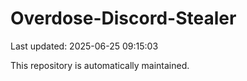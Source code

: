 # Overdose-Discord-Stealer

Last updated: 2025-06-25 09:15:03

This repository is automatically maintained.
